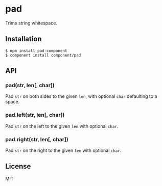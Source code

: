 
# pad

  Trims string whitespace.

## Installation

```
$ npm install pad-component
$ component install component/pad
```

## API

### pad(str, len[, char])

  Pad `str` on both sides to the given `len`, with optional `char`
  defaulting to a space.

### pad.left(str, len[, char])

  Pad `str` on the left to the given `len` with optional `char`.

### pad.right(str, len[, char])

  Pad `str` on the right to the given `len` with optional `char`.

## License 

  MIT
